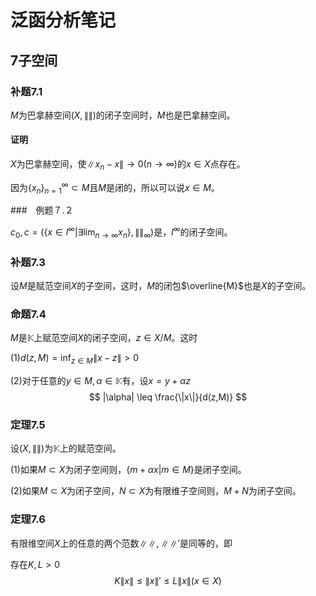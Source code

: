 # 泛函分析笔记

## 7子空间

### 补题7.1

$M$为巴拿赫空间$(X,\|\|)$的闭子空间时，$M$也是巴拿赫空间。

#### 证明

$X$为巴拿赫空间，使$\|x_n-x\| \rightarrow 0(n \rightarrow \infty)$的$x \in X$点存在。

因为$\{x_n\}_{n=1}^\infty \subset M$且$M$是闭的，所以可以说$x\in M$。

###　例题７.２

$c_0,c=(\{x \in l^\infty| \exists\lim_{n \rightarrow \infty} x_n\},\|\|_\infty)$是，$l^\infty$的闭子空间。

### 补题7.3

设$M$是赋范空间$X$的子空间，这时，$M$的闭包$\overline{M}$也是$X$的子空间。

### 命题7.4

$M$是$\mathbb{K}$上赋范空间$X$的闭子空间，$z \in X/M$。这时

(1)$d(z,M)=\inf_{z \in M}\|x-z\|>0$

(2)对于任意的$y \in M,\alpha \in \mathbb{K}$有，设$x=y+\alpha z$
$$
|\alpha| \leq \frac{\|x\|}{d(z,M)}
$$

### 定理7.5

设$(X,\|\|)$为$\mathbb{K}$上的赋范空间。

(1)如果$M \subset X$为闭子空间则，$\{m+\alpha x|m \in M\}$是闭子空间。

(2)如果$M \subset X$为闭子空间，$N \subset X$为有限维子空间则，$M+N$为闭子空间。

### 定理7.6

有限维空间$X$上的任意的两个范数$\|\|,\|\|'$是同等的，即

存在$K,L>0$
$$
K\|x\|\leq\|x\|'\leq L\|x\|(x \in X)
$$
